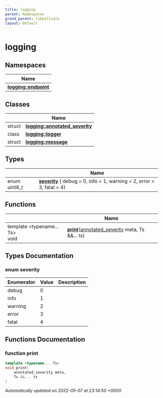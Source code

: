 ```yaml
---
title: logging
parent: Namespaces
grand_parent: libpalliate
layout: default
---
```


# logging



## Namespaces

| Name           |
| -------------- |
| **[logging::endpoint](/libpalliate/generated/Namespaces/namespacelogging_1_1endpoint)**  |

## Classes

|                | Name           |
| -------------- | -------------- |
| struct | **[logging::annotated_severity](/libpalliate/generated/Classes/structlogging_1_1annotated__severity)**  |
| class | **[logging::logger](/libpalliate/generated/Classes/classlogging_1_1logger)**  |
| struct | **[logging::message](/libpalliate/generated/Classes/structlogging_1_1message)**  |

## Types

|                | Name           |
| -------------- | -------------- |
| enum uint8_t | **[severity](/libpalliate/generated/Namespaces/namespacelogging#enum-severity)** { debug = 0, info = 1, warning = 2, error = 3, fatal = 4} |

## Functions

|                | Name           |
| -------------- | -------------- |
| template <typename... Ts\> <br>void | **[print](/libpalliate/generated/Namespaces/namespacelogging#function-print)**([annotated_severity](/libpalliate/generated/Classes/structlogging_1_1annotated__severity) meta, Ts &&... ts) |

## Types Documentation

### enum severity

| Enumerator | Value | Description |
| ---------- | ----- | ----------- |
| debug | 0|   |
| info | 1|   |
| warning | 2|   |
| error | 3|   |
| fatal | 4|   |





## Functions Documentation

### function print

```cpp
template <typename... Ts>
void print(
    annotated_severity meta,
    Ts &&... ts
)
```







_Automatically updated on 2022-05-07 at 23:14:50 +0000._